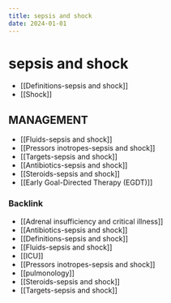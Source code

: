 ```yaml
---
title: sepsis and shock
date: 2024-01-01
---
```


# sepsis and shock

- [[Definitions-sepsis and shock]]
- [[Shock]]

## MANAGEMENT

- [[Fluids-sepsis and shock]]
- [[Pressors inotropes-sepsis and shock]]
- [[Targets-sepsis and shock]]
- [[Antibiotics-sepsis and shock]]
- [[Steroids-sepsis and shock]]
- [[Early Goal-Directed Therapy (EGDT)]]

### Backlink

- [[Adrenal insufficiency and critical illness]]
- [[Antibiotics-sepsis and shock]]
- [[Definitions-sepsis and shock]]
- [[Fluids-sepsis and shock]]
- [[ICU]]
- [[Pressors inotropes-sepsis and shock]]
- [[pulmonology]]
- [[Steroids-sepsis and shock]]
- [[Targets-sepsis and shock]]
